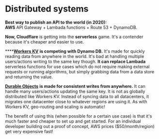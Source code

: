 # Distributed systems

**Best way to publish an API to the world \(in 2020\):   
AWS** API Gateway + Lambada functions + Route 53 + DynamoDB.

**Now, Cloudflare** is getting into the **serverless** game. It's a contender because it's cheaper and easier to use.

\*\*\*\*[**Workers KV**](https://www.cloudflare.com/products/workers-kv/) **is competing with Dynamo DB.** It's made for quickly reading data from anywhere in the world. It's bad at handling multiple users/actions writing to the same key though. **It can replace Lambada** serverless functions for use cases which do not require making external requests or running algorithms, but simply grabbing data from a data store and returning the value.

[**Durable Objects**](https://blog.cloudflare.com/introducing-workers-durable-objects/) **is made for consistent writes from anywhere.** It can handle many users/actions updating the same key. It is not as globally distributed like Workers KV. Instead of syncing data to all datacenters, it migrates one datacenter close to whatever regions are using it. As with Workers KV, geo-routing and scaling is automatic!

The benefit of using this \(when possible for a certain use case\) is that it's much faster and cheaper to set up and get started. For an individual developer building out a proof of concept, AWS prices \($50/month/region\) get very expensive fast!













